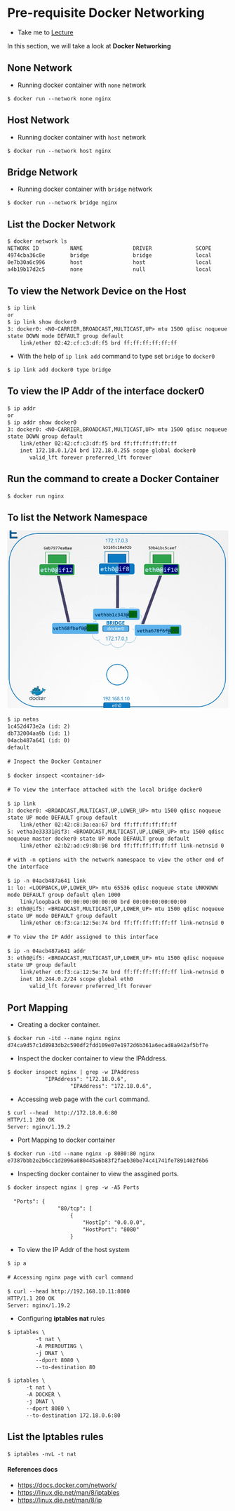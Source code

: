 # Pre-requisite Docker Networking

  - Take me to [Lecture](https://kodekloud.com/topic/prerequsite-docker-networking/)

In this section, we will take a look at **Docker Networking**

## None Network

- Running docker container with `none` network

```
$ docker run --network none nginx
```

## Host Network

- Running docker container with `host` network

```
$ docker run --network host nginx
```

## Bridge Network

- Running docker container with `bridge` network

```
$ docker run --network bridge nginx
```

## List the Docker Network

```
$ docker network ls
NETWORK ID          NAME                DRIVER              SCOPE
4974cba36c8e        bridge              bridge              local
0e7b30a6c996        host                host                local
a4b19b17d2c5        none                null                local

```

## To view the Network Device on the Host  

```
$ ip link
or
$ ip link show docker0
3: docker0: <NO-CARRIER,BROADCAST,MULTICAST,UP> mtu 1500 qdisc noqueue state DOWN mode DEFAULT group default
    link/ether 02:42:cf:c3:df:f5 brd ff:ff:ff:ff:ff:ff
```

- With the help of `ip link add` command to type set `bridge` to `docker0`

```
$ ip link add docker0 type bridge
```

## To view the IP Addr of the interface docker0

```
$ ip addr
or
$ ip addr show docker0
3: docker0: <NO-CARRIER,BROADCAST,MULTICAST,UP> mtu 1500 qdisc noqueue state DOWN group default
    link/ether 02:42:cf:c3:df:f5 brd ff:ff:ff:ff:ff:ff
    inet 172.18.0.1/24 brd 172.18.0.255 scope global docker0
       valid_lft forever preferred_lft forever
```

## Run the command to create a Docker Container

```
$ docker run nginx
```

## To list the Network Namespace
![Alt text](../../images/06-Pre-requisite-Docker-Networking/image.png)
```
$ ip netns
1c452d473e2a (id: 2)
db732004aa9b (id: 1)
04acb487a641 (id: 0)
default

# Inspect the Docker Container

$ docker inspect <container-id>

# To view the interface attached with the local bridge docker0

$ ip link
3: docker0: <BROADCAST,MULTICAST,UP,LOWER_UP> mtu 1500 qdisc noqueue state UP mode DEFAULT group default
    link/ether 02:42:c8:3a:ea:67 brd ff:ff:ff:ff:ff:ff
5: vetha3e33331@if3: <BROADCAST,MULTICAST,UP,LOWER_UP> mtu 1500 qdisc noqueue master docker0 state UP mode DEFAULT group default
    link/ether e2:b2:ad:c9:8b:98 brd ff:ff:ff:ff:ff:ff link-netnsid 0

# with -n options with the network namespace to view the other end of the interface

$ ip -n 04acb487a641 link
1: lo: <LOOPBACK,UP,LOWER_UP> mtu 65536 qdisc noqueue state UNKNOWN mode DEFAULT group default qlen 1000
    link/loopback 00:00:00:00:00:00 brd 00:00:00:00:00:00
3: eth0@if5: <BROADCAST,MULTICAST,UP,LOWER_UP> mtu 1500 qdisc noqueue state UP mode DEFAULT group default
    link/ether c6:f3:ca:12:5e:74 brd ff:ff:ff:ff:ff:ff link-netnsid 0

# To view the IP Addr assigned to this interface 

$ ip -n 04acb487a641 addr
3: eth0@if5: <BROADCAST,MULTICAST,UP,LOWER_UP> mtu 1500 qdisc noqueue state UP group default
    link/ether c6:f3:ca:12:5e:74 brd ff:ff:ff:ff:ff:ff link-netnsid 0
    inet 10.244.0.2/24 scope global eth0
       valid_lft forever preferred_lft forever
```

## Port Mapping

- Creating a docker container.

```
$ docker run -itd --name nginx nginx
d74ca9d57c1d8983db2c590df2fdd109e07e1972d6b361a6ecad8a942af5bf7e
```

- Inspect the docker container to view the IPAddress.

```
$ docker inspect nginx | grep -w IPAddress
            "IPAddress": "172.18.0.6",
                    "IPAddress": "172.18.0.6",
```

- Accessing web page with the `curl` command.

```
$ curl --head  http://172.18.0.6:80
HTTP/1.1 200 OK
Server: nginx/1.19.2
```

- Port Mapping to docker container

```
$ docker run -itd --name nginx -p 8080:80 nginx
e7387bbb2e2b6cc1d2096a080445a6b83f2faeb30be74c41741fe7891402f6b6
```

- Inspecting docker container to view the assgined ports.

```
$ docker inspect nginx | grep -w -A5 Ports

  "Ports": {
                "80/tcp": [
                    {
                        "HostIp": "0.0.0.0",
                        "HostPort": "8080"
                    }

```
- To view the IP Addr of the host system

```
$ ip a

# Accessing nginx page with curl command

$ curl --head http://192.168.10.11:8080
HTTP/1.1 200 OK
Server: nginx/1.19.2
```

- Configuring **iptables nat** rules

```
$ iptables \
         -t nat \
         -A PREROUTING \
         -j DNAT \
         --dport 8080 \
         --to-destination 80
```

```
$ iptables \
      -t nat \
      -A DOCKER \
      -j DNAT \
      --dport 8080 \
      --to-destination 172.18.0.6:80
```

## List the Iptables rules

```
$ iptables -nvL -t nat
```




#### References docs

- https://docs.docker.com/network/
- https://linux.die.net/man/8/iptables
- https://linux.die.net/man/8/ip